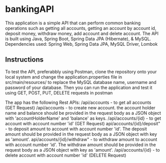# bankingAPI
This application is a simple API that can perform common banking operations such as getting all accounts, getting an account by account id, deposit money, withdraw money, add account and delete account.
The API is built using Java, Spring Boot, Spring Data JPA (Hibernate), & MySQL.
Dependencies used: Spring Web, Spring Data JPA, MySQL Driver, Lombok 

## Instructions
To test the API, preferabbly using Postman, clone the repository onto your local system and change the application.properties file in src/main/resources/ to replace the MySQL database name, username and password of your database.
Then you can run the application and test it using GET, POST, PUT, DELETE requests in postman

The app has the following Rest APIs:
/api/accounts - to get all accounts (GET Request)
/api/accounts - to create new account. the account holder name and balance should be provided in the request body as a JSON object with 'accountHolderName' and 'balance' as keys.
/api/accounts/{id} - to get account with account number 'id' (GET Request)
api/accounts/{id}/deposit" - to deposit amount to account with account number 'id'. The deposit amount should be provided in the request body as a JSON object with key as 'amount'.
api/accounts/{id}/withdraw" - to withdraw amount to account with account number 'id'. The withdraw amount should be provided in the request body as a JSON object with key as 'amount'.
/api/accounts/{id} - to delete account with account number 'id' (DELETE Request)

